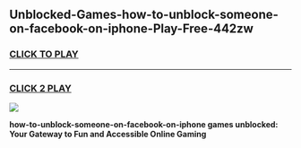 
## Unblocked-Games-how-to-unblock-someone-on-facebook-on-iphone-Play-Free-442zw
<h3>
<a href="https://premium76.site?title=how-to-unblock-someone-on-facebook-on-iphone&ref=23A">CLICK TO PLAY</a></h3>
<hr>

<h3>
<a href="https://premium76.site?title=how-to-unblock-someone-on-facebook-on-iphone&ref=23A">CLICK 2 PLAY</a>
  
</h3>

<a href="https://premium76.site?title=how-to-unblock-someone-on-facebook-on-iphone&ref=23A"><img src="https://clearcache.store/games.png"></a>


**how-to-unblock-someone-on-facebook-on-iphone games unblocked: Your Gateway to Fun and Accessible Online Gaming**
